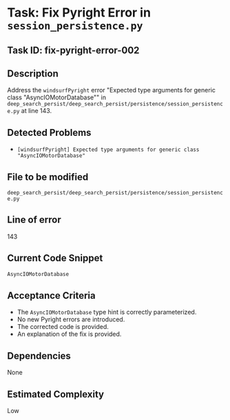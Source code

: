 # Task: Fix Pyright Error in `session_persistence.py`

## Task ID: fix-pyright-error-002

## Description
Address the `windsurfPyright` error "Expected type arguments for generic class "AsyncIOMotorDatabase"" in `deep_search_persist/deep_search_persist/persistence/session_persistence.py` at line 143.

## Detected Problems
- `[windsurfPyright] Expected type arguments for generic class "AsyncIOMotorDatabase"`

## File to be modified
`deep_search_persist/deep_search_persist/persistence/session_persistence.py`

## Line of error
143

## Current Code Snippet
```python
AsyncIOMotorDatabase
```

## Acceptance Criteria
- The `AsyncIOMotorDatabase` type hint is correctly parameterized.
- No new Pyright errors are introduced.
- The corrected code is provided.
- An explanation of the fix is provided.

## Dependencies
None

## Estimated Complexity
Low
